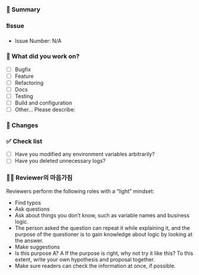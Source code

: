 ### 📌 Summary


### ❗️Issue
- Issue Number: N/A

### 📕 What did you work on?
- [ ] Bugfix
- [ ] Feature
- [ ] Refactoring
- [ ] Docs
- [ ] Testing
- [ ] Build and configuration
- [ ] Other... Please describe:

### 📖 Changes


### ✅ Check list
- [ ] Have you modified any environment variables arbitrarily?
- [ ] Have you deleted unnecessary logs?

### 🧘🏻 Reviewer의 마음가짐
Reviewers perform the following roles with a “light” mindset:
- Find typos
- Ask questions
- Ask about things you don’t know, such as variable names and business logic.
- The person asked the question can repeat it while explaining it, and the purpose of the questioner is to gain knowledge about logic by looking at the answer.
- Make suggestions
- Is this purpose A? A If the purpose is right, why not try it like this? To this extent, write your own hypothesis and proposal together.
- Make sure readers can check the information at once, if possible.